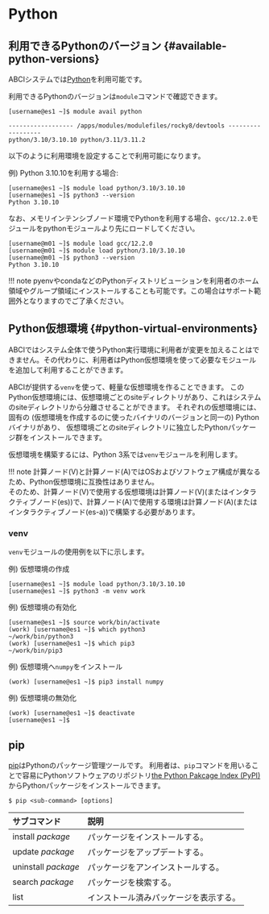 # Python

## 利用できるPythonのバージョン {#available-python-versions}

ABCIシステムでは[Python](https://www.python.org/)を利用可能です。

利用できるPythonのバージョンは`module`コマンドで確認できます。

```
[username@es1 ~]$ module avail python

------------------ /apps/modules/modulefiles/rocky8/devtools ------------------
python/3.10/3.10.10 python/3.11/3.11.2
```

以下のように利用環境を設定することで利用可能になります。

例) Python 3.10.10を利用する場合:

```
[username@es1 ~]$ module load python/3.10/3.10.10
[username@es1 ~]$ python3 --version
Python 3.10.10
```

なお、メモリインテンシブノード環境でPythonを利用する場合、`gcc/12.2.0`モジュールをpythonモジュールより先にロードしてください。

```
[username@m01 ~]$ module load gcc/12.2.0
[username@m01 ~]$ module load python/3.10/3.10.10
[username@m01 ~]$ python3 --version
Python 3.10.10
```

!!! note
    pyenvやcondaなどのPythonディストリビューションを利用者のホーム領域やグループ領域にインストールすることも可能です。この場合はサポート範囲外となりますのでご了承ください。

## Python仮想環境 {#python-virtual-environments}

ABCIではシステム全体で使うPython実行環境に利用者が変更を加えることはできません。その代わりに、利用者はPython仮想環境を使って必要なモジュールを追加して利用することができます。

ABCIが提供する`venv`を使って、軽量な仮想環境を作ることできます。
このPython仮想環境には、仮想環境ごとのsiteディレクトリがあり、これはシステムのsiteディレクトリから分離させることができます。
それぞれの仮想環境には、固有の (仮想環境を作成するのに使ったバイナリのバージョンと同一の) Pythonバイナリがあり、
仮想環境ごとのsiteディレクトリに独立したPythonパッケージ群をインストールできます。

仮想環境を構築するには、Python 3系では`venv`モジュールを利用します。

!!! note
     計算ノード(V)と計算ノード(A)ではOSおよびソフトウェア構成が異なるため、Python仮想環境に互換性はありません。<br>
     そのため、計算ノード(V)で使用する仮想環境は計算ノード(V)(またはインタラクティブノード(es))で、計算ノード(A)で使用する環境は計算ノード(A)(またはインタラクティブノード(es-a))で構築する必要があります。

### venv

`venv`モジュールの使用例を以下に示します。

例) 仮想環境の作成

```
[username@es1 ~]$ module load python/3.10/3.10.10
[username@es1 ~]$ python3 -m venv work
```

例) 仮想環境の有効化

```
[username@es1 ~]$ source work/bin/activate
(work) [username@es1 ~]$ which python3
~/work/bin/python3
(work) [username@es1 ~]$ which pip3
~/work/bin/pip3
```

例) 仮想環境へ`numpy`をインストール

```
(work) [username@es1 ~]$ pip3 install numpy
```

例) 仮想環境の無効化

```
(work) [username@es1 ~]$ deactivate
[username@es1 ~]$
```

## pip

[pip](https://pip.pypa.io/en/stable/)はPythonのパッケージ管理ツールです。
利用者は、`pip`コマンドを用いることで容易にPythonソフトウェアのリポジトリ[the Python Pakcage Index (PyPI)](https://pypi.org/)からPythonパッケージをインストールできます。

```
$ pip <sub-command> [options]
```

| サブコマンド | 説明 |
|:--|:--|
| install *package* | パッケージをインストールする。 |
| update *package* | パッケージをアップデートする。 |
| uninstall *package* | パッケージをアンインストールする。 |
| search *package* | パッケージを検索する。 |
| list | インストール済みパッケージを表示する。 |
